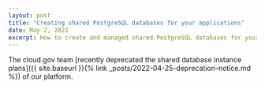 ```yaml
---
layout: post
title: "Creating shared PostgreSQL databases for your applications"
date: May 2, 2022
excerpt: How to create and managed shared PostgreSQL databases for your applications
---
```


The cloud.gov team [recently deprecated the shared database instance plans]({{ site.baseurl }}{% link _posts/2022-04-25-deprecation-notice.md %}) of our platform.


